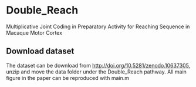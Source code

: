 # Double_Reach
Multiplicative Joint Coding in Preparatory Activity for Reaching Sequence in Macaque Motor Cortex
## Download dataset
The dataset can be download from http://doi.org/10.5281/zenodo.10637305, unzip and move the data folder under the Double_Reach pathway.
All main figure in the paper can be reproduced with main.m

